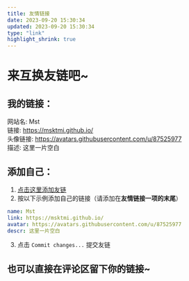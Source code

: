 ```yaml
---
title: 友情链接
date: 2023-09-20 15:30:34
updated: 2023-09-20 15:30:34
type: "link"
highlight_shrink: true
---
```

# 来互换友链吧~
## 我的链接：  
网站名: Mst  
链接: https://msktmi.github.io/  
头像链接: https://avatars.githubusercontent.com/u/87525977  
描述: 这里一片空白
## 添加自己：
1. [点击这里添加友链](https://github.com/MskTmi/MskTmi.github.io/edit/Hexo/source/_data/link.yml) 
2. 按以下示例添加自己的链接（请添加在**友情链接一项的末尾**）

```yaml 
name: Mst
link: https://msktmi.github.io/
avatar: https://avatars.githubusercontent.com/u/87525977
descr: 这里一片空白
```
3. 点击 `Commit changes...` 提交友链

## 也可以直接在评论区留下你的链接~